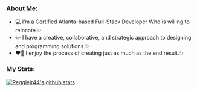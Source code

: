 ### About Me: 
- 💻 I’m a Certified Atlanta-based Full-Stack Developer Who is willing to relocate.✨
- ✏️ I have a creative, collaborative, and strategic approach to designing and programming solutions.✨
- ❤️‍🔥 I enjoy the process of creating just as much as the end result.✨




### My Stats:
[![Reggiejr44's github stats](https://github-readme-stats.vercel.app/api?username=Reggiejr44)](https://github.com/Reggiejr44/github-readme-stats)


<!--
**Reggiejr44/Reggiejr44** is a ✨ _special_ ✨ repository because its `README.md` (this file) appears on your GitHub profile.

Here are some ideas to get you started:

- 🔭 I’m currently working on ...
- 🌱 I’m currently learning ...
- 👯 I’m looking to collaborate on ...
- 🤔 I’m looking for help with ...
- 💬 Ask me about ...
- 📫 How to reach me: ...
- 😄 Pronouns: ...
- ⚡ Fun fact: ...
-->
